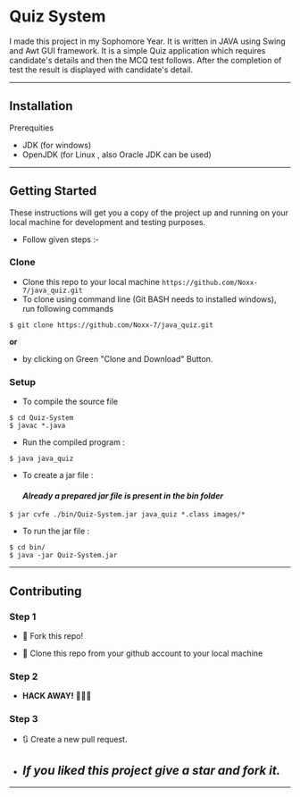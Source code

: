 # Quiz System

I made this project in my Sophomore Year.
It is written in JAVA using Swing and Awt GUI framework.
It is a simple Quiz application which requires candidate's details and then the MCQ test follows.
After the completion of test the result is displayed with candidate's detail.

---

## Installation

Prerequities

- JDK (for windows)
- OpenJDK (for Linux , also Oracle JDK can be used)

---

## Getting Started


These instructions will get you a copy of the project up and running on your local machine for development and testing purposes. 

- Follow given steps :- 

### Clone

- Clone this repo to your local machine `https://github.com/Noxx-7/java_quiz.git`
- To clone using command line (Git BASH needs to installed windows), run following commands
```shell
$ git clone https://github.com/Noxx-7/java_quiz.git
```

**or**
- by clicking on Green "Clone and Download" Button.

### Setup

- To compile the source file

```shell
$ cd Quiz-System
$ javac *.java
```

- Run the compiled program :

```shell
$ java java_quiz
```

- To create a jar file : 

  #### *Already a prepared jar file is present in the bin folder*

```shell
$ jar cvfe ./bin/Quiz-System.jar java_quiz *.class images/*
```

- To run the jar file :

```shell
$ cd bin/
$ java -jar Quiz-System.jar
```

---

## Contributing


### Step 1

- 🍴 Fork this repo!

- 👯 Clone this repo from your github account to your local machine

### Step 2

- **HACK AWAY!** 🔨🔨🔨

### Step 3

- 🔃 Create a new pull request.

- ## *If you liked this project give a **star** and **fork it**.*
---
